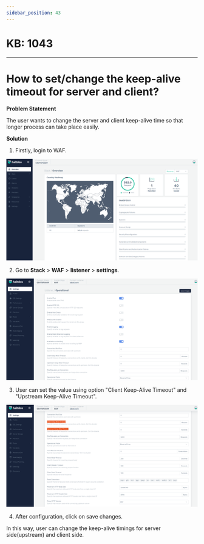 ```yaml
---
sidebar_position: 43
---
```


# KB: 1043
-----------

# How to set/change the keep-alive timeout for server and client?

**Problem Statement**

The user wants to change the server and client keep-alive time so that longer process can take place easily.

**Solution**

1. Firstly, login to WAF.

![kb-1043](/img/waf/kb/v2/overview_kb_1043_1.png)

2. Go to **Stack** > **WAF** > **listener** > **settings**.

![kb-1042](/img/waf/kb/v2/settings_kb_1043_2.png)

3. User can set the value using option "Client Keep-Alive Timeout" and "Upstream Keep-Alive Timeout".

![kb-1042](/img/waf/kb/v2/settings_kb_1043_3.png)

4. After configuration, click on save changes.

In this way, user can change the keep-alive timings for server side(upstream) and client side.

